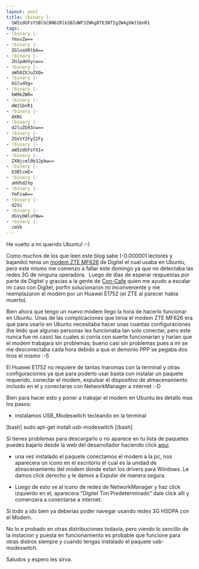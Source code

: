 ```yaml
---
layout: post
title: !binary |-
  SW5zdGFsYSBlbCBNb2RlbSBIdWF3ZWkgRTE3NTIgZW4gVWJ1bnR1
tags:
- !binary |-
  YmxvZw==
- !binary |-
  ZGlnaXRlbA==
- !binary |-
  ZHJpdmVycw==
- !binary |-
  aW50ZXJuZXQ=
- !binary |-
  bGludXg=
- !binary |-
  bW9kZW0=
- !binary |-
  dWJ1bnR1
- !binary |-
  dXNi
- !binary |-
  d2luZG93cw==
- !binary |-
  ZGVzY2FyZ2Fy
- !binary |-
  aW5zdGFsYXI=
- !binary |-
  ZXNjcml0b3Jpbw==
- !binary |-
  b3BlcmE=
- !binary |-
  aHVhd2Vp
- !binary |-
  YmFzaA==
- !binary |-
  d2Vi
- !binary |-
  dGVybWluYWw=
- !binary |-
  cmVk
---
```

He vuelto a mi querido Ubuntu! :-)

Como muchos de los que leen este blog sabe (-0.000001 lectores y bajando) tenia un <a href="http://blog.jam.net.ve/2009/08/09/%c2%bfproblemas-para-conectar-tu-modem-zte-mf626-en-ubuntu-prueba-este-metodo/" target="_blank">modem ZTE MF626</a> de Digitel el cual usaba en Ubuntu, pero este mismo me comenzo a fallar este domingo ya que no detectaba las redes 3G de ninguna operadora.  Luego de dias de esperar respuestas por parte de Digitel y gracias a la gente de <a href="http://www.con-cafe.com/" target="_blank">Con-Cafe</a> quien me ayudo a escalar mi caso con Digitel, porfin solucionaron mi inconveniente y me reemplazaron el modem por un Huawei E1752 (el ZTE al parecer habia muerto).

Bien ahora que tengo un nuevo modem llego la hora de hacerlo funcionar en Ubuntu. Unas de las complicaciones que tenia el modem ZTE MF626 era que para usarlo en Ubuntu necesitaba hacer unas cuantas configuraciones (he leido que algunas personas les funcionaba tan solo conectar, pero este nunca fue mi caso) las cuales si corria con suerte funcionarian y harian que el modem trabajara sin problemas; bueno casi sin problemas pues a mi se me desconectaba cada hora debido a que el demonio PPP se pegaba dos tiros el mismo :-S

El Huawei E1752 no requiere de tantas maromas con la terminal y otras configuraciones ya que para poderlo usar basta con instalar un paquete requerido, conectar el modem, expulsar el dispositivo de almacenamiento incluido en el y conectarse con NetworkManager a internet :-D

Bien para hacer esto y poner a trabajar el modem en Ubuntu les detallo mas los pasos:

- instalamos USB_Modeswitch tecleando en la terminal

[bash] sudo apt-get install usb-modeswitch [/bash]

Si tienes problemas para descargarlo o no aparece en tu lista de paquetes puedes bajarlo desde la web del desarrollador haciendo click <a href="http://www.draisberghof.de/usb_modeswitch/#download" target="_blank">aqui</a>.

- una vez instalado el paquete conectamos el modem a la pc, nos aparecera un icono en el escritorio el cual es la unidad de almacenamiento del modem donde estan los drivers para Windows. Le damos click derecho y le damos a Expulsr de manera segura.

- Luego de esto ve al icono de redes de NetworkManager y haz click izquierdo en el, aparecera "Digitel Tim Predeterminado" dale click alli y comenzara a conectarse a internet.

Si todo a ido bien ya deberias poder navegar usando redes 3G HSDPA con el Modem.

No lo e probado en otras distribuciones todavia, pero viendo lo sencillo de la instacion y puesta en funcionamiento es probable que funcione para otras distros siempre y cuando tengas instalado el paquete usb-modeswitch.

Saludos y espero les sirva.
